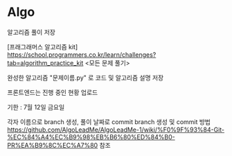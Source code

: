 # Algo
알고리즘 풀이 저장

[프래그래머스 알고리즘 kit]
https://school.programmers.co.kr/learn/challenges?tab=algorithm_practice_kit
<모든 문제 풀기>

완성한 알고리즘 "문제이름.py" 로 코드 및 알고리즘 설명 저장

프론트엔드는 진행 중인 현황 업로드

기한 : 7월 12일 금요일

각자 이름으로 branch 생성, 풀이 날짜로 commit
branch 생성 및 commit 방법
https://github.com/AlgoLeadMe/AlgoLeadMe-1/wiki/%F0%9F%93%84-Git-%EC%84%A4%EC%B9%98%EB%B6%80%ED%84%B0-PR%EA%B9%8C%EC%A7%80
참조
